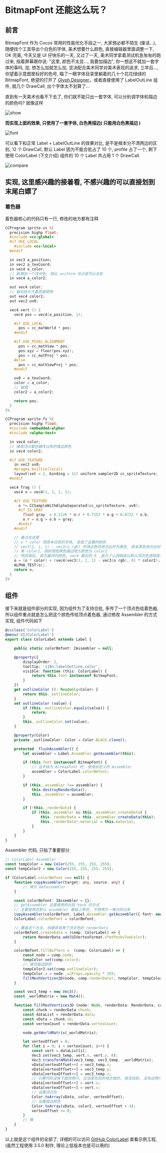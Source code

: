 # BitmapFont 还能这么玩？

## 前言

BitmapFont 作为 Cocos 常用的性能优化手段之一, 大家想必都不陌生 (废话...), 随便找个工具导出个白色的字体, 美术想要什么颜色, 直接编辑器里面调整一下, OK 完美, 今天又是 UI 仔快乐的一天, 又过了一天, 美术同学拿着测试机急匆匆的跑过来, 指着屏幕跟你说: "这里, 颜色不太显..., 我要加描边", 你一想这不就加一套字体的事吗, 加, 想怎么加就怎么加, 坚决配合美术同学对美术表现的追求, 三年后..., 你望着示意图里标好的色号, 瞄了一眼字体目录里躺着的几十个花花绿绿的 BitmapFont, 绝望的打开了 [Glyph Designer](https://www.71squared.com/glyphdesigner)，或者直接使用了 LabelOutLine 组件, 就几个 DrawCall, 出个字体太不划算了...

直到有一天美术也看不下去了, 你们就不能只出一套字体, 可以分别调字体和描边的颜色吗? 就像这样

![show](images/show.gif)

**而实现上面的效果, 只使用了一套字体, 白色黑描边( 只能用白色黑描边 )**

![font](images/font-arial-64.png)

可以看下和正常 Label + LabelOutLine 的效果对比, 是不是根本分不清两边的区别, 12 个 DrawCall, 默认 Label 因为不能合批占了 10 个, profile 占了一个, 剩下使用 ColorLabel (下文介绍) 组件的 10 个 Label 共占用 1 个 DrawCall.

![compare](images/drawcall.png)

## 实现, 这里感兴趣的接着看, 不感兴趣的可以直接划到末尾白嫖了

### 着色器
着色器核心的代码只有一行, 修改的地方都有注释
```cpp
CCProgram sprite-vs %{
  precision highp float;
  #include <cc-global>
  #if USE_LOCAL
    #include <cc-local>
  #endif

  in vec3 a_position;
  in vec2 a_texCoord;
  in vec4 a_color;
  // 新增加一个顶点色, 相比 uniform 优点是可以合批
  in vec4 a_color2;

  out vec4 color;
  // 输出给片元着色器使用
  out vec4 color2;
  out vec2 uv0;

  vec4 vert () {
    vec4 pos = vec4(a_position, 1);

    #if USE_LOCAL
      pos = cc_matWorld * pos;
    #endif

    #if USE_PIXEL_ALIGNMENT
      pos = cc_matView * pos;
      pos.xyz = floor(pos.xyz);
      pos = cc_matProj * pos;
    #else
      pos = cc_matViewProj * pos;
    #endif

    uv0 = a_texCoord;
    color = a_color;
    // 赋值
    color2 = a_color2;

    return pos;
  }
}%

CCProgram sprite-fs %{
  precision highp float;
  #include <embedded-alpha>
  #include <alpha-test>

  in vec4 color;
  // 接收顶点着色器传过来的描边颜色
  in vec4 color2;

  #if USE_TEXTURE
    in vec2 uv0;
    #pragma builtin(local)
    layout(set = 2, binding = 11) uniform sampler2D cc_spriteTexture;
  #endif

  vec4 frag () {
    vec4 o = vec4(1, 1, 1, 1);

    #if USE_TEXTURE
      o *= CCSampleWithAlphaSeparated(cc_spriteTexture, uv0);
      #if IS_GRAY
        float gray  = 0.2126 * o.r + 0.7152 * o.g + 0.0722 * o.b;
        o.r = o.g = o.b = gray;
      #endif
    #endif

    // 重点在这里
    // o * color 把原本白色的字体, 变成了设置的颜色
    // vec3(1, 1, 1) - vec3(o.rgb) 字体白色的地方此时为黑色, 原本黑色地方此时为白色, 相当于过滤出描边部分
    // 乘 color2, 刚好原图黑色描边地方颜色为 color2
    // 然后相加, 即为最终的颜色, vec4 最后的 0 ,是为了让透明度以默认顶点色透明度为准
    o = (o * color) + (vec4(vec3(1, 1, 1) - vec3(o.rgb), 0) * color2);
    ALPHA_TEST(o);
    return o;
  }
}%
```

## 组件
接下来就是组件部分的实现, 因为组件为了支持合批, 多传了一个顶点色给着色器, 所以组件重点就是怎么把这个颜色传给顶点着色器, 通过修改 Assembler 的方式实现, 组件代码如下

```ts
@ccclass('ColorLabel')
@menu('UI/ColorLabel')
export class ColorLabel extends Label {

    public static colorBmfont: IAssembler = null;

    @property({
        displayOrder: 2,
        tooltip: 'i18n:labelOutline.color',
        visible: function (this: ColorLabel) {
            return this.font instanceof BitmapFont;
        }
    })
    get outlineColor (): Readonly<Color> {
        return this._outlineColor;
    }
    set outlineColor (value) {
        if (this._outlineColor.equals(value)) {
            return;
        }
        this._outlineColor.set(value);
    }

    @property(Color)
    private _outlineColor: Color = Color.BLACK.clone();

    protected _flushAssembler() {
        let assembler = Label.Assembler.getAssembler(this);

        if (this.font instanceof BitmapFont) {
            // 当字体为 BitmapFont 时, 使用自定义的 Assembler
            assembler = ColorLabel.colorBmfont;
        }

        if (this._assembler !== assembler) {
            this.destroyRenderData();
            this._assembler = assembler;
        }

        if (!this._renderData) {
            if (this._assembler && this._assembler.createData) {
                this._renderData = this._assembler.createData(this);
                this._renderData!.material = this.material;
            }
        }
    }
}
```

Assembler 代码, 只贴了重要部分

```ts
// ColorLabel Assembler
const tempColor = new Color(255, 255, 255, 255);
const tempColor2 = new Color(255, 255, 255, 255);

if (ColorLabel.colorBmfont === null) {
    function copyAssembler(target: any, source: any) {
        // 拷贝 bmfassembler
    }

    const colorBmfont: IAssembler = {};
    // getAssembler 这里使用的比较 hack 的方式
    // 主要是想在默认 assembler 基础上修改, 不想拷贝一堆代码过来
    copyAssembler(colorBmfont, Label.Assembler.getAssembler({ font: new BitmapFont }));
    ColorLabel.colorBmfont = colorBmfont;

    // 覆盖这个方法, 创建具有两个顶点色的 renderData
    colorBmfont.createData = (comp: ColorLabel) => {
        return RenderData.add(UIVertexFormat.vfmtPosUvTwoColor);
    }

    colorBmfont.fillBuffers =  (comp: ColorLabel) => {
        const node = comp.node;
        tempColor.set(comp.color);
        // 填充描边颜色
        tempColor2.set(comp.outlineColor);
        tempColor.a = node._uiProps.opacity * 255;
        fillMeshVertices3D(node, comp.renderData!, tempColor, tempColor2);
    }

    const vec3_temp = new Vec3();
    const _worldMatrix = new Mat4();

    function fillMeshVertices3D (node: Node, renderData: RenderData, color: Color, color2: Color) {
        const chunk = renderData.chunk;
        const dataList = renderData.data;
        const vData = chunk.vb;
        const vertexCount = renderData.vertexCount;

        node.getWorldMatrix(_worldMatrix);

        let vertexOffset = 0;
        for (let i = 0; i < vertexCount; i++) {
            const vert = dataList[i];
            Vec3.set(vec3_temp, vert.x, vert.y, 0);
            Vec3.transformMat4(vec3_temp, vec3_temp, _worldMatrix);
            vData[vertexOffset++] = vec3_temp.x;
            vData[vertexOffset++] = vec3_temp.y;
            vData[vertexOffset++] = vec3_temp.z;
            // 引擎代码没有下面的两行, 应该是在别的地方做的, 我没找到, 没有这两行 UV 是错的
            vData[vertexOffset++] = vert.u;
            vData[vertexOffset++] = vert.v;
            // 设置顶点色
            Color.toArray(vData, color, vertexOffset);
            // 设置描边颜色
            Color.toArray(vData, color2, vertexOffset + 4);
            vertexOffset += 8;
        }
        // 略
    }
}
```

以上就是这个组件的全部了, 详细的可以访问 [GitHub ColorLabel](https://github.com/yanjifa/color-label) 查看示例工程, (虽然工程使用 3.5.0 制作, 理论上低版本也是可以用的)
